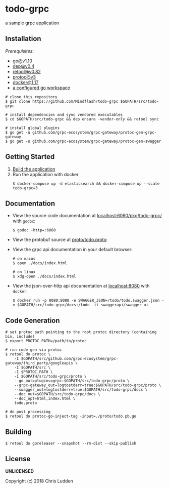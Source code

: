 # todo-grpc
a sample grpc application

## Installation
*Prerequisites:*
- [go@v1.10](https://golang.org/doc/install)
- [dep@v0.4](https://github.com/golang/dep)
- [retool@v0.82](https://github.com/twitchtv/retool)
- [protoc@v3](https://github.com/google/protobuf)
- [docker@1.17](https://store.docker.com/search?type=edition&offering=community)
- [a configured go workspace](https://golang.org/doc/code.html)

```shell
# clone this repository
$ git clone https://github.com/Mindflash/todo-grpc $GOPATH/src/todo-grpc

# install dependencies and sync vendored executables
$ cd $GOPATH/src/todo-grpc && dep ensure -vendor-only && retool sync

# install global plugins
$ go get -u github.com/grpc-ecosystem/grpc-gateway/protoc-gen-grpc-gateway
$ go get -u github.com/grpc-ecosystem/grpc-gateway/protoc-gen-swagger
```

## Getting Started
1. [Build the application](#Building)
2. Run the application with docker
    ```shell
    $ docker-compose up -d elasticsearch && docker-compose up --scale todo-grpc=3
    ```

## Documentation
- View the source code documentation at [localhost:6060/pkg/todo-grpc/](http://localhost:6060/pkg/todo-grpc/) with `godoc`:
    ```shell
    $ godoc -http=:6060
    ```

- View the protobuf source at [proto/todo.proto](proto/todo.proto):


- View the grpc api documentation in your default browser:
    ```shell
    # on macos
    $ open ./docs/index.html

    # on linux
    $ xdg-open ./docs/index.html
    ```

- View the json-over-http api documentation at [localhost:8080](http://localhost:8080) with `docker`:
    ```shell
    $ docker run -p 8080:8080 -e SWAGGER_JSON=/todo/todo.swagger.json -v $GOPATH/src/todo-grpc/docs:/todo -it swaggerapi/swagger-ui
    ```

## Code Generation

```shell
# set protoc path pointing to the root protoc directory (containing bin, include)
$ export PROTOC_PATH=/path/to/protoc

# run code gen via protoc
$ retool do protoc \
    -I $GOPATH/src/github.com/grpc-ecosystem/grpc-gateway/third_party/googleapis \
    -I $GOPATH/src \
    -I $PROTOC_PATH \
    -I $GOPATH/src/todo-grpc/proto \
    --go_out=plugins=grpc:$GOPATH/src/todo-grpc/proto \
    --grpc-gateway_out=logtostderr=true:$GOPATH/src/todo-grpc/proto \
    --swagger_out=logtostderr=true:$GOPATH/src/todo-grpc/docs \
    --doc_out=$GOPATH/src/todo-grpc/docs \
    --doc_opt=html,index.html \
    todo.proto

# do post processing
$ retool do protoc-go-inject-tag -input=./proto/todo.pb.go
```

## Building
```shell
$ retool do goreleaser --snapshot --rm-dist --skip-publish
```
## License
**UNLICENSED**

Copyright (c) 2018 Chris Ludden